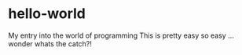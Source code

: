 # hello-world
My entry into the world of programming
This is pretty easy so easy ... wonder whats the catch?!
